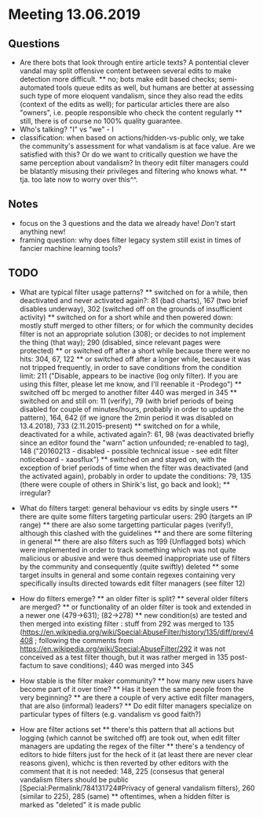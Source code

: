 # Meeting 13.06.2019

## Questions

* Are there bots that look through entire article texts? A pontential clever vandal may split offensive content between several edits to make detection more difficult.
  ** no; bots make edit based checks; semi-automated tools queue edits as well, but humans are better at assessing such type of more eloquent vandalism, since they also read the edits (context of the edits as well); for particular articles there are also "owners", i.e. people responsible who check the content regularly
  ** still, there is of course no 100% quality guarantee.
* Who's talking? "I" vs "we" - I
* classification: when based on actions/hidden-vs-public only, we take the community's assessment for what vandalism is at face value. Are we satisfied with this? Or do we want to critically question we have the same perception about vandalism? In theory edit filter managers could be blatantly misusing their privileges and filtering who knows what.
  ** tja. too late now to worry over this^^.


## Notes

* focus on the 3 questions and the data we already have! *Don't* start anything new!
* framing question: why does filter legacy system still exist in times of fancier machine learning tools?


## TODO

* What are typical filter usage patterns?
  ** switched on for a while, then deactivated and never activated again?: 81 (bad charts), 167 (two brief disables underway), 302 (switched off on the grounds of insufficient activity)
     ** switched on for a short while and then powered down: mostly stuff merged to other filters; or for which the community decides filter is not an appropriate solution (308); or decides to not implement the thing (that way); 290 (disabled, since relevant pages were protected)
     ** or switched off after a short while because there were no hits: 304, 67, 122
     ** or switched off after a longer while, because it was not tripped frequently, in order to save conditions from the condition limit: 211 ("Disable, appears to be inactive (log only filter). If you are using this filter, please let me know, and I'll reenable it -Prodego")
     ** switched off bc merged to another filter 440 was merged in 345
  ** switched on and still on: 11 (verify), 79 (with brief periods of being disabled for couple of minutes/hours, probably in order to update the pattern), 164, 642 (if we ignore the 2min period it was disabled on 13.4.2018), 733 (2.11.2015-present)
  ** switched on for a while, deactivated for a while, activated again?: 61, 98 (was deactivated briefly since an editor found the "warn" action unfounded; re-enabled to tag), 148 ("20160213 - disabled - possible technical issue - see edit filter noticeboard - xaosflux")
  ** switched on and stayed on, with the exception of brief periods of time when the filter was deactivated (and the activated again), probably in order to update the conditions: 79, 135 (there were couple of others in Shirik's list, go back and look);
  ** irregular?

* What do filters target: general behaviour vs edits by single users
  ** there are quite some filters targeting particular users: 290 (targets an IP range)
  ** there are also some targetting particular pages (verify!), although this clashed with the guidelines
  ** and there are some filtering in general
  ** there are also filters such as 199 (Unflagged bots) which were implemented in order to track something which was not quite malicious or abusive and were thus deemed inappropriate use of filters by the community and consequently (quite swiftly) deleted
  ** some target insults in general and some contain regexes containing very specifically insults directed towards edit filter managers (see filter 12)

* How do filters emerge?
  ** an older filter is split?
  ** several older filters are merged?
  ** or functionality of an older filter is took and extended in a newer one (479->631); (82->278)
  ** new condition(s) are tested and then merged into existing filter : stuff from 292 was merged to 135 (https://en.wikipedia.org/wiki/Special:AbuseFilter/history/135/diff/prev/4408 ; following the comments from https://en.wikipedia.org/wiki/Special:AbuseFilter/292 it was not conceived as a test filter though, but it was rather merged in 135 post-factum to save conditions); 440 was merged into 345

* How stable is the filter maker community?
  ** how many new users have become part of it over time?
  ** Has it been the same people from the very beginning?
  ** are there a couple of very active edit filter managers, that are also (informal) leaders?
  ** Do edit filter managers specialize on particular types of filters (e.g. vandalism vs good faith?)

* How are filter actions set
  ** there's this pattern that all actions but logging (which cannot be switched off) are took out, when edit filter managers are updating the regex of the filter
  ** there's a tendency of editors to hide filters just for the heck of it (at least there are never clear reasons given), whichc is then reverted by other editors with the comment that it is not needed: 148, 225 (consesus that general vandalism filters should be public [Special:Permalink/784131724#Privacy of general vandalism filters), 260 (similar to 225), 285 (same)
  ** oftentimes, when a hidden filter is marked as "deleted" it is made public
